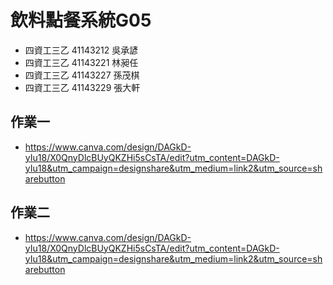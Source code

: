 # 飲料點餐系統G05

* 四資工三乙 41143212 吳承諺
* 四資工三乙 41143221 林昶任
* 四資工三乙 41143227 孫茂棋
* 四資工三乙 41143229 張大軒

## 作業一
* https://www.canva.com/design/DAGkD-yIu18/X0QnyDlcBUyQKZHi5sCsTA/edit?utm_content=DAGkD-yIu18&utm_campaign=designshare&utm_medium=link2&utm_source=sharebutton

## 作業二
* https://www.canva.com/design/DAGkD-yIu18/X0QnyDlcBUyQKZHi5sCsTA/edit?utm_content=DAGkD-yIu18&utm_campaign=designshare&utm_medium=link2&utm_source=sharebutton
